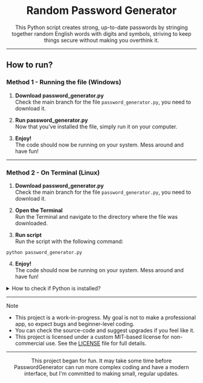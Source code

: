 <h1 align="center">Random   Password   Generator</h1>

<p align="center">This Python script creates strong, up-to-date passwords by stringing together random English words with digits and symbols, striving to keep things secure without making you overthink it.</p>

<hr>

## How to run?

### Method 1 - Running the file (Windows)

1. **Download password_generator.py**  
   Check the main branch for the file `password_generator.py`, you need to download it.

2. **Run password_generator.py**  
   Now that you've installed the file, simply run it on your computer.

3. **Enjoy!**  
   The code should now be running on your system. Mess around and have fun!

<hr>

### Method 2 - On Terminal (Linux)

1. **Download password_generator.py**  
   Check the main branch for the file `password_generator.py`, you need to download it.

2. **Open the Terminal**  
   Run the Terminal and navigate to the directory where the file was downloaded.

3. **Run script**  
   Run the script with the following command:
```
python password_generator.py
```

4. **Enjoy!**  
   The code should now be running on your system. Mess around and have fun!


<details>
  
<summary> How to check if Python is installed?</summary>

---

Download Python from [python.org](https://www.python.org/downloads/). To check if Python is installed on your system, follow these steps:

 **Copy and paste the code below, then press enter.**  
   - For **Windows OS**, on `PowerShell`:
     
     ```
     python --version
     ```
   - For **Linux OS**, on `Terminal`:
     
     ```
     python3 --version
     ```
On both systems, the version should be displayed on the output, e. g., 3.13.0

</details>

<hr>

> [!NOTE]
>
> - This project is a work-in-progress. My goal is not to make a professional app, so expect bugs and beginner-level coding.
> - You can check the source-code and suggest upgrades if you feel like it.
> - This project is licensed under a custom MIT-based license for non-commercial use. See the [LICENSE](./LICENSE) file for full details.

<hr>

<p align="center">This project began for fun. It may take some time before PasswordGenerator can run more complex coding and have a modern interface, but I'm committed to making small, regular updates.</p>
